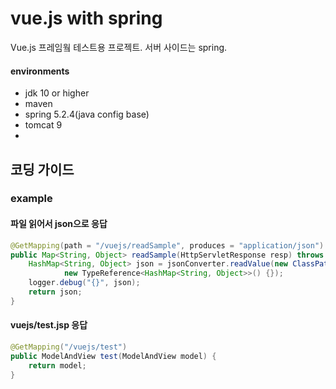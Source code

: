 # vue.js with spring

Vue.js 프레임웤 테스트용 프로젝트. 서버 사이드는 spring.

#### environments

- jdk 10 or higher
- maven
- spring 5.2.4(java config base)
- tomcat 9
- 

## 코딩 가이드

### example

#### 파일 읽어서 json으로 응답

```java
@GetMapping(path = "/vuejs/readSample", produces = "application/json")
public Map<String, Object> readSample(HttpServletResponse resp) throws IOException {
	HashMap<String, Object> json = jsonConverter.readValue(new ClassPathResource("data/sample.json").getFile(), 
			new TypeReference<HashMap<String, Object>>() {});
	logger.debug("{}", json);
	return json;
}
```

#### vuejs/test.jsp 응답

```java
@GetMapping("/vuejs/test")
public ModelAndView test(ModelAndView model) {
	return model;
}
```